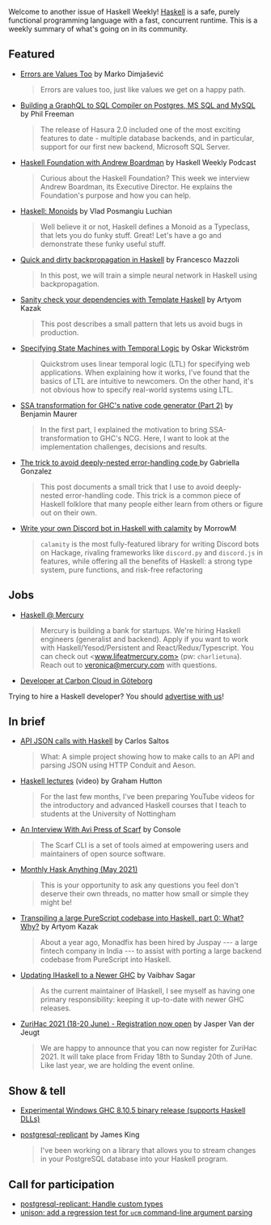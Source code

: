 Welcome to another issue of Haskell Weekly!
[Haskell](https://www.haskell.org) is a safe, purely functional programming language with a fast, concurrent runtime.
This is a weekly summary of what's going on in its community.

## Featured

- [Errors are Values Too](https://dimjasevic.net/marko/2021/05/05/errors-are-values-too/) by Marko Dimjašević
  > Errors are values too, just like values we get on a happy path.

- [Building a GraphQL to SQL Compiler on Postgres, MS SQL and MySQL](https://hasura.io/blog/building-a-graphql-to-sql-compiler-on-postgres-ms-sql-and-mysql/) by Phil Freeman
  > The release of Hasura 2.0 included one of the most exciting features to date - multiple database backends, and in particular, support for our first new backend, Microsoft SQL Server.

- [Haskell Foundation with Andrew Boardman](https://haskellweekly.news/episode/44.html) by Haskell Weekly Podcast
  > Curious about the Haskell Foundation? This week we interview Andrew Boardman, its Executive Director. He explains the Foundation's purpose and how you can help.

- [Haskell: Monoids](https://cstml.github.io/2021/05/03/haskell-monoid.html) by Vlad Posmangiu Luchian
  > Well believe it or not, Haskell defines a Monoid as a Typeclass, that lets you do funky stuff. Great! Let's have a go and demonstrate these funky useful stuff.

- [Quick and dirty backpropagation in Haskell](https://mazzo.li/posts/haskell-backprop-short.html) by Francesco Mazzoli
  > In this post, we will train a simple neural network in Haskell using backpropagation.

- [Sanity check your dependencies with Template Haskell](https://blog.monadfix.com/sanity-th) by Artyom Kazak
  > This post describes a small pattern that lets us avoid bugs in production.

- [Specifying State Machines with Temporal Logic](https://wickstrom.tech/programming/2021/05/03/specifying-state-machines-with-temporal-logic.html) by Oskar Wickström
  > Quickstrom uses linear temporal logic (LTL) for specifying web applications. When explaining how it works, I've found that the basics of LTL are intuitive to newcomers. On the other hand, it's not obvious how to specify real-world systems using LTL.

- [SSA transformation for GHC's native code generator (Part 2)](https://cptwunderlich.github.io/2021/04/30/ssa_for_ncg_part2.html) by Benjamin Maurer
  > In the first part, I explained the motivation to bring SSA-transformation to GHC's NCG. Here, I want to look at the implementation challenges, decisions and results.

- [The trick to avoid deeply-nested error-handling code ](https://www.haskellforall.com/2021/05/the-trick-to-avoid-deeply-nested-error.html) by Gabriella Gonzalez
  > This post documents a small trick that I use to avoid deeply-nested error-handling code. This trick is a common piece of Haskell folklore that many people either learn from others or figure out on their own.

- [Write your own Discord bot in Haskell with calamity](https://morrowm.github.io/posts/2021-04-29-calamity.html) by MorrowM
  > `calamity` is the most fully-featured library for writing Discord bots on Hackage, rivaling frameworks like `discord.py` and `discord.js` in features, while offering all the benefits of Haskell: a strong type system, pure functions, and risk-free refactoring

## Jobs

<!-- Runs from 2021-04-22 to 2021-06-24. -->
- [Haskell @ Mercury](https://mercury.com/jobs/generalist-engineer)
  > Mercury is building a bank for startups. We're hiring Haskell engineers (generalist and backend). Apply if you want to work with Haskell/Yesod/Persistent and React/Redux/Typescript. You can check out <www.lifeatmercury.com> (pw: `charlietuna`). Reach out to <veronica@mercury.com> with questions.

- [Developer at Carbon Cloud in Göteborg](https://careers.carboncloud.com/jobs/935115-on-site-developer-functional-programming)

Trying to hire a Haskell developer?
You should [advertise with us](https://haskellweekly.news/advertising.html)!

## In brief

- [API JSON calls with Haskell](https://dev.to/csaltos/haskell-http-response-either-4ncg) by Carlos Saltos
  > What: A simple project showing how to make calls to an API and parsing JSON using HTTP Conduit and Aeson.

- [Haskell lectures](https://www.youtube.com/channel/UCBDp7ydYTHi1dh4Gnf3VTPA) (video) by Graham Hutton
  > For the last few months, I've been preparing YouTube videos for the introductory and advanced Haskell courses that I teach to students at the University of Nottingham

- [An Interview With Avi Press of Scarf](https://console.substack.com/p/console-51) by Console
  > The Scarf CLI is a set of tools aimed at empowering users and maintainers of open source software.

- [Monthly Hask Anything (May 2021)](https://np.reddit.com/r/haskell/comments/n2s8yk/monthly_hask_anything_may_2021/)
  > This is your opportunity to ask any questions you feel don't deserve their own threads, no matter how small or simple they might be!

- [Transpiling a large PureScript codebase into Haskell, part 0: What? Why?](https://blog.monadfix.com/nau-introduction) by Artyom Kazak
  > About a year ago, Monadfix has been hired by Juspay --- a large fintech company in India --- to assist with porting a large backend codebase from PureScript into Haskell.

- [Updating IHaskell to a Newer GHC](https://vaibhavsagar.com/blog/2021/05/02/updating-ihaskell-newer-ghc/) by Vaibhav Sagar
  > As the current maintainer of IHaskell, I see myself as having one primary responsibility: keeping it up-to-date with newer GHC releases.

- [ZuriHac 2021 (18-20 June) - Registration now open](https://discourse.haskell.org/t/zurihac-2021-18-20-june-registration-now-open/2461?u=taylorfausak) by Jasper Van der Jeugt
  > We are happy to announce that you can now register for ZuriHac 2021. It will take place from Friday 18th to Sunday 20th of June. Like last year, we are holding the event online.

## Show & tell

- [Experimental Windows GHC 8.10.5 binary release (supports Haskell DLLs)](https://np.reddit.com/r/haskell/comments/n0xcoy/announce_experimental_windows_ghc_8105_binary/)

- [postgresql-replicant](https://np.reddit.com/r/haskell/comments/n3hvtw/announce_postgresqlreplicant0100candidate/) by James King
  > I've been working on a library that allows you to stream changes in your PostgreSQL database into your Haskell program.

## Call for participation

-   [postgresql-replicant: Handle custom types](https://github.com/agentultra/postgresql-replicant/issues/5)
-   [unison: add a regression test for `ucm` command-line argument parsing](https://github.com/unisonweb/unison/issues/1906)
